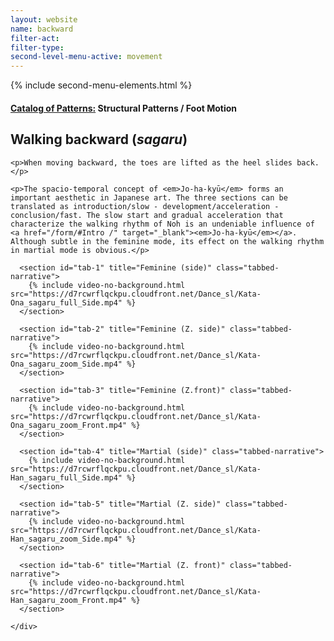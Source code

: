 ```yaml
---
layout: website
name: backward
filter-act:
filter-type:
second-level-menu-active: movement
---
```

{% include second-menu-elements.html %}

<main class="page-content">
  <div class="text-container">
    <h4><a href="/movement/">Catalog of Patterns:</a> Structural Patterns / Foot Motion</h4>
    <h2>Walking backward (<em>sagaru</em>)</h2>

    <p>When moving backward, the toes are lifted as the heel slides back.</p>

    <p>The spacio-temporal concept of <em>Jo-ha-kyū</em> forms an important aesthetic in Japanese art. The three sections can be translated as introduction/slow - development/acceleration - conclusion/fast. The slow start and gradual acceleration that characterize the walking rhythm of Noh is an undeniable influence of <a href="/form/#Intro /" target="_blank"><em>Jo-ha-kyū</em></a>. Although subtle in the feminine mode, its effect on the walking rhythm in martial mode is obvious.</p>

  </div>

<div class="tabs-container">
  <div class="tabs-container__links">
    <div class="wrapper">
      <div id="tabs"></div>
    </div>
  </div>
  <div class="tabs-container__content">
    <div class="wrapper">

      <section id="tab-1" title="Feminine (side)" class="tabbed-narrative">
        {% include video-no-background.html src="https://d7rcwrflqckpu.cloudfront.net/Dance_sl/Kata-Ona_sagaru_full_Side.mp4" %}
      </section>

      <section id="tab-2" title="Feminine (Z. side)" class="tabbed-narrative">
        {% include video-no-background.html src="https://d7rcwrflqckpu.cloudfront.net/Dance_sl/Kata-Ona_sagaru_zoom_Side.mp4" %}
      </section>

      <section id="tab-3" title="Feminine (Z.front)" class="tabbed-narrative">
        {% include video-no-background.html src="https://d7rcwrflqckpu.cloudfront.net/Dance_sl/Kata-Ona_sagaru_zoom_Front.mp4" %}
      </section>

      <section id="tab-4" title="Martial (side)" class="tabbed-narrative">
        {% include video-no-background.html src="https://d7rcwrflqckpu.cloudfront.net/Dance_sl/Kata-Han_sagaru_full_Side.mp4" %}
      </section>

      <section id="tab-5" title="Martial (Z. side)" class="tabbed-narrative">
        {% include video-no-background.html src="https://d7rcwrflqckpu.cloudfront.net/Dance_sl/Kata-Han_sagaru_zoom_Side.mp4" %}
      </section>

      <section id="tab-6" title="Martial (Z. front)" class="tabbed-narrative">
        {% include video-no-background.html src="https://d7rcwrflqckpu.cloudfront.net/Dance_sl/Kata-Han_sagaru_zoom_Front.mp4" %}
      </section>

    </div>
  </div>
</div>
</main>
